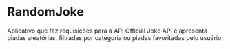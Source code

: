 # RandomJoke
Aplicativo que faz requisições para a API Official Joke API e apresenta piadas aleatórias, filtradas por categoria ou piadas favoritadas pelo usuário.
